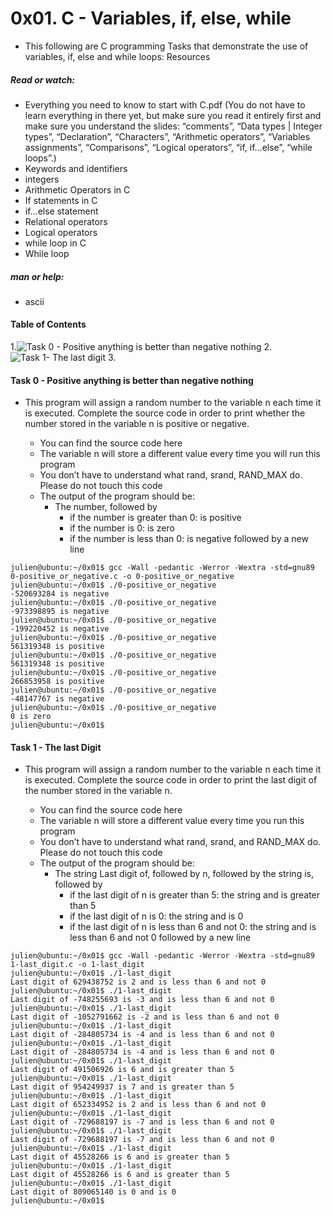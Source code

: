 # 0x01. C - Variables, if, else, while
* This following are C programming Tasks that demonstrate the use of
  variables, if, else and while loops:
  Resources

##### Read or watch: #####

   * Everything you need to know to start with C.pdf (You do not have to learn everything in there yet, but make sure you read it entirely first and make sure you understand the slides: “comments”, “Data types | Integer types”, “Declaration”, “Characters”, “Arithmetic operators”, “Variables assignments”, “Comparisons”, “Logical operators”, “if, if…else”, “while loops”.)
   * Keywords and identifiers
   * integers
   * Arithmetic Operators in C
   * If statements in C
   * if…else statement
   * Relational operators
   * Logical operators
   * while loop in C
   * While loop

##### man or help: #####
 - ascii
 
#### **Table of Contents** ####
1.![**Task 0 - Positive anything is better than negative nothing**]()
2.![**Task 1- The last digit**]()
3.

#### Task 0 - Positive anything is better than negative nothing ####

* This program will assign a random number to the variable n each time it is executed. Complete the source code in order to print whether the number stored in the variable n is positive or negative.

    * You can find the source code here
    * The variable n will store a different value every time you will run this program
    * You don’t have to understand what rand, srand, RAND_MAX do. Please do not touch this code
    * The output of the program should be:
        * The number, followed by
           - if the number is greater than 0: is positive
           - if the number is 0: is zero
           - if the number is less than 0: is negative
        followed by a new line
~~~
julien@ubuntu:~/0x01$ gcc -Wall -pedantic -Werror -Wextra -std=gnu89 0-positive_or_negative.c -o 0-positive_or_negative
julien@ubuntu:~/0x01$ ./0-positive_or_negative 
-520693284 is negative
julien@ubuntu:~/0x01$ ./0-positive_or_negative 
-973398895 is negative
julien@ubuntu:~/0x01$ ./0-positive_or_negative 
-199220452 is negative
julien@ubuntu:~/0x01$ ./0-positive_or_negative 
561319348 is positive
julien@ubuntu:~/0x01$ ./0-positive_or_negative 
561319348 is positive
julien@ubuntu:~/0x01$ ./0-positive_or_negative 
266853958 is positive
julien@ubuntu:~/0x01$ ./0-positive_or_negative 
-48147767 is negative
julien@ubuntu:~/0x01$ ./0-positive_or_negative 
0 is zero
julien@ubuntu:~/0x01$ 
~~~
#### Task 1 - The last Digit ####
* This program will assign a random number to the variable n each time it is executed. Complete the source code in order to print the last digit of the number stored in the variable n.

    * You can find the source code here
    * The variable n will store a different value every time you run this program
    * You don’t have to understand what rand, srand, and RAND_MAX do. Please do not touch this code
    * The output of the program should be:
        * The string Last digit of, followed by
        n, followed by
        the string is, followed by
           - if the last digit of n is greater than 5: the string and is greater than 5
          -  if the last digit of n is 0: the string and is 0
          -  if the last digit of n is less than 6 and not 0: the string and is less than 6 and not 0
        followed by a new line
~~~
julien@ubuntu:~/0x01$ gcc -Wall -pedantic -Werror -Wextra -std=gnu89 1-last_digit.c -o 1-last_digit
julien@ubuntu:~/0x01$ ./1-last_digit 
Last digit of 629438752 is 2 and is less than 6 and not 0
julien@ubuntu:~/0x01$ ./1-last_digit 
Last digit of -748255693 is -3 and is less than 6 and not 0
julien@ubuntu:~/0x01$ ./1-last_digit 
Last digit of -1052791662 is -2 and is less than 6 and not 0
julien@ubuntu:~/0x01$ ./1-last_digit 
Last digit of -284805734 is -4 and is less than 6 and not 0
julien@ubuntu:~/0x01$ ./1-last_digit 
Last digit of -284805734 is -4 and is less than 6 and not 0
julien@ubuntu:~/0x01$ ./1-last_digit 
Last digit of 491506926 is 6 and is greater than 5
julien@ubuntu:~/0x01$ ./1-last_digit 
Last digit of 954249937 is 7 and is greater than 5
julien@ubuntu:~/0x01$ ./1-last_digit 
Last digit of 652334952 is 2 and is less than 6 and not 0
julien@ubuntu:~/0x01$ ./1-last_digit 
Last digit of -729688197 is -7 and is less than 6 and not 0
julien@ubuntu:~/0x01$ ./1-last_digit 
Last digit of -729688197 is -7 and is less than 6 and not 0
julien@ubuntu:~/0x01$ ./1-last_digit 
Last digit of 45528266 is 6 and is greater than 5
julien@ubuntu:~/0x01$ ./1-last_digit 
Last digit of 45528266 is 6 and is greater than 5
julien@ubuntu:~/0x01$ ./1-last_digit 
Last digit of 809065140 is 0 and is 0
julien@ubuntu:~/0x01$
~~~